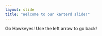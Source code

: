 ```yaml
---
layout: slide
title: "Welcome to our karterd slide!"
---
```

Go Hawkeyes!
Use the left arrow to go back!
